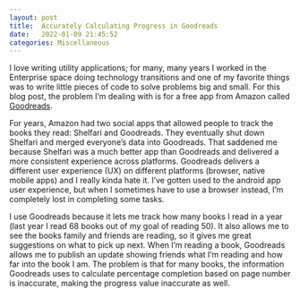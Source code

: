 ```yaml
---
layout: post
title:  Accurately Calculating Progress in Goodreads
date:   2022-01-09 21:45:52
categories: Miscellaneous
---
```

I love writing utility applications; for many, many years I worked in the Enterprise space doing technology transitions and one of my favorite things was to write little pieces of code to solve problems big and small. For this blog post, the problem I’m dealing with is for a free app from Amazon called [Goodreads](https://www.goodreads.com/).

For years, Amazon had two social apps that allowed people to track the books they read: Shelfari and Goodreads. They eventually shut down Shelfari and merged everyone’s data into Goodreads. That saddened me because Shelfari was a much better app than Goodreads and delivered a more consistent experience across platforms. Goodreads delivers a different user experience (UX) on different platforms (browser, native mobile apps) and I really kinda hate it. I’ve gotten used to the android app user experience, but when I sometimes have to use a browser instead, I’m completely lost in completing some tasks.

I use Goodreads because it lets me track how many books I read in a year (last year I read 68 books out of my goal of reading 50). It also allows me to see the books family and friends are reading, so it gives me great suggestions on what to pick up next. When I’m reading a book, Goodreads allows me to publish an update showing friends what I’m reading and how far into the book I am. The problem is that for many books, the information Goodreads uses to calculate percentage completion based on page number is inaccurate, making the progress value inaccurate as well.